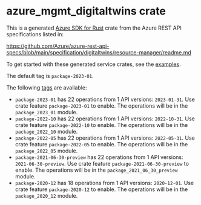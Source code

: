 # azure_mgmt_digitaltwins crate

This is a generated [Azure SDK for Rust](https://github.com/Azure/azure-sdk-for-rust) crate from the Azure REST API specifications listed in:

https://github.com/Azure/azure-rest-api-specs/blob/main/specification/digitaltwins/resource-manager/readme.md

To get started with these generated service crates, see the [examples](https://github.com/Azure/azure-sdk-for-rust/blob/main/services/README.md#examples).

The default tag is `package-2023-01`.

The following [tags](https://github.com/Azure/azure-sdk-for-rust/blob/main/services/tags.md) are available:

- `package-2023-01` has 22 operations from 1 API versions: `2023-01-31`. Use crate feature `package-2023-01` to enable. The operations will be in the `package_2023_01` module.
- `package-2022-10` has 22 operations from 1 API versions: `2022-10-31`. Use crate feature `package-2022-10` to enable. The operations will be in the `package_2022_10` module.
- `package-2022-05` has 22 operations from 1 API versions: `2022-05-31`. Use crate feature `package-2022-05` to enable. The operations will be in the `package_2022_05` module.
- `package-2021-06-30-preview` has 22 operations from 1 API versions: `2021-06-30-preview`. Use crate feature `package-2021-06-30-preview` to enable. The operations will be in the `package_2021_06_30_preview` module.
- `package-2020-12` has 18 operations from 1 API versions: `2020-12-01`. Use crate feature `package-2020-12` to enable. The operations will be in the `package_2020_12` module.